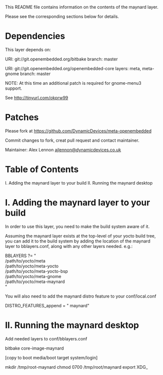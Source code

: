 This README file contains information on the contents of the
maynard layer.

Please see the corresponding sections below for details.


Dependencies
============

This layer depends on:

  URI: git://git.openembedded.org/bitbake
  branch: master

  URI: git://git.openembedded.org/openembedded-core
  layers: meta, meta-gnome
  branch: master

NOTE: At this time an additional patch is required for gnome-menu3 support.

See http://tinyurl.com/okprw99

Patches
=======

Please fork at https://github.com/DynamicDevices/meta-openembedded

Commit changes to fork, creat pull request and contact maintainer.

Maintainer: Alex Lennon <ajlennon@dynamicdevices.co.uk>

Table of Contents
=================

  I. Adding the maynard layer to your build
 II. Running the maynard desktop

I. Adding the maynard layer to your build
=========================================

In order to use this layer, you need to make the build system aware of
it.

Assuming the maynard layer exists at the top-level of your
yocto build tree, you can add it to the build system by adding the
location of the maynard layer to bblayers.conf, along with any
other layers needed. e.g.:

  BBLAYERS ?= " \
    /path/to/yocto/meta \
    /path/to/yocto/meta-yocto \
    /path/to/yocto/meta-yocto-bsp \
    /path/to/yocto/meta-gnome \
    /path/to/yocto/meta-maynard \
    "

You will also need to add the maynard distro feature to your conf/local.conf

  DISTRO_FEATURES_append = " maynard"

II. Running the maynard desktop
===============================
 
Add needed layers to conf/bblayers.conf 

  bitbake core-image-maynard
  
  [copy to boot media/boot target system/login]

  mkdir /tmp/root-maynard
  chmod 0700 /tmp/root/maynard
  export XDG_
